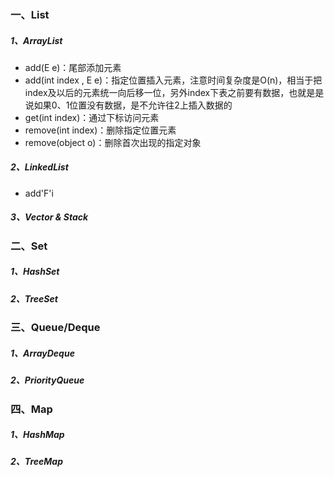 ### 一、List
##### 1、ArrayList
- add(E e)：尾部添加元素
- add(int index , E e)：指定位置插入元素，注意时间复杂度是O(n)，相当于把index及以后的元素统一向后移一位，另外index下表之前要有数据，也就是是说如果0、1位置没有数据，是不允许往2上插入数据的
- get(int index)：通过下标访问元素
- remove(int index)：删除指定位置元素
- remove(object o)：删除首次出现的指定对象
##### 2、LinkedList
- add'F'i

##### 3、Vector & Stack

### 二、Set
##### 1、HashSet

##### 2、TreeSet

### 三、Queue/Deque
##### 1、ArrayDeque

##### 2、PriorityQueue

### 四、Map
##### 1、HashMap

##### 2、TreeMap

